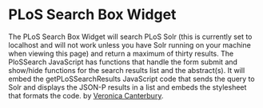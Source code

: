 # PLoS Search Box Widget
The PLoS Search Box Widget will search PLoS Solr (this is currently set to localhost and will not work unless you have Solr running on your machine when viewing this page) and return a maximum of thirty results. The PloSSearch JavaScript has functions that handle the form submit and show/hide functions for the search results list and the abstract(s). It will embed the getPLoSSearchResults JavaScript code that sends the query to Solr and displays the JSON-P results in a list and embeds the stylesheet that formats the code.
by [Veronica Canterbury](http://www.vimcat.com/).
